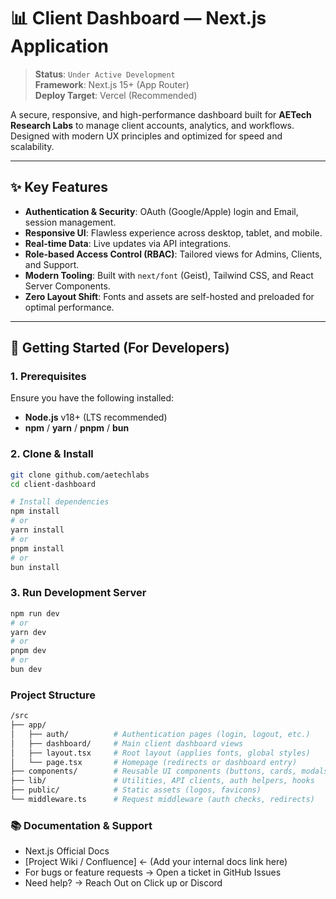# 📊 Client Dashboard — Next.js Application

> **Status**: `Under Active Development`  
> **Framework**: Next.js 15+ (App Router)  
> **Deploy Target**: Vercel (Recommended)

A secure, responsive, and high-performance dashboard built for **AETech Research Labs** to manage client accounts, analytics, and workflows. Designed with modern UX principles and optimized for speed and scalability.

---

## ✨ Key Features

- **Authentication & Security**: OAuth (Google/Apple) login and Email, session management.
- **Responsive UI**: Flawless experience across desktop, tablet, and mobile.
- **Real-time Data**: Live updates via API integrations.
- **Role-based Access Control (RBAC)**: Tailored views for Admins, Clients, and Support.
- **Modern Tooling**: Built with `next/font` (Geist), Tailwind CSS, and React Server Components.
- **Zero Layout Shift**: Fonts and assets are self-hosted and preloaded for optimal performance.

---

## 🚀 Getting Started (For Developers)

### 1. Prerequisites

Ensure you have the following installed:
- **Node.js** v18+ (LTS recommended)
- **npm** / **yarn** / **pnpm** / **bun**

### 2. Clone & Install

```bash
git clone github.com/aetechlabs
cd client-dashboard

# Install dependencies
npm install
# or
yarn install
# or
pnpm install
# or
bun install

```

### 3. Run Development Server

```bash
npm run dev
# or
yarn dev
# or
pnpm dev
# or
bun dev
```


### Project Structure

```bash 
/src
├── app/
│   ├── auth/          # Authentication pages (login, logout, etc.)
│   ├── dashboard/     # Main client dashboard views
│   ├── layout.tsx     # Root layout (applies fonts, global styles)
│   └── page.tsx       # Homepage (redirects or dashboard entry)
├── components/        # Reusable UI components (buttons, cards, modals)
├── lib/               # Utilities, API clients, auth helpers, hooks
├── public/            # Static assets (logos, favicons)
└── middleware.ts      # Request middleware (auth checks, redirects)

```

### 📚 Documentation & Support

- Next.js Official Docs
- [Project Wiki / Confluence] ← (Add your internal docs link here)
- For bugs or feature requests → Open a ticket in GitHub Issues
- Need help? → Reach Out on Click up or Discord